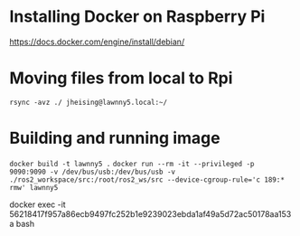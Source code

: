 # Installing Docker on Raspberry Pi
https://docs.docker.com/engine/install/debian/

# Moving files from local to Rpi
`rsync -avz ./ jheising@lawnny5.local:~/`

# Building and running image
`docker build -t lawnny5 .`
`docker run --rm -it --privileged -p 9090:9090 -v /dev/bus/usb:/dev/bus/usb -v ./ros2_workspace/src:/root/ros2_ws/src --device-cgroup-rule='c 189:* rmw' lawnny5`

docker exec -it 56218417f957a86ecb9497fc252b1e9239023ebda1af49a5d72ac50178aa153a bash